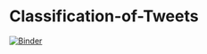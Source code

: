 # Classification-of-Tweets
[![Binder](https://mybinder.org/badge_logo.svg)](https://mybinder.org/v2/gh/nabillefi/Classification-of-Tweets/main)
